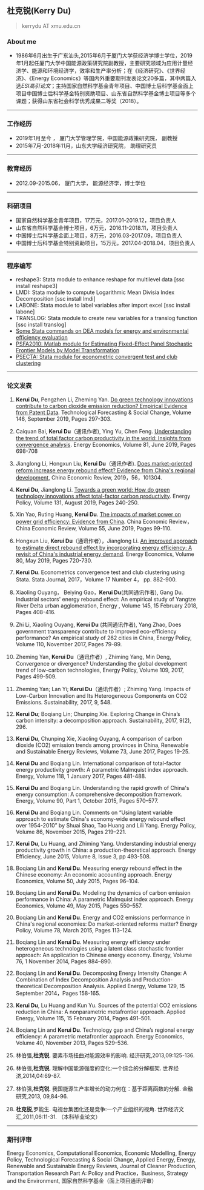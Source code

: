 ## 杜克锐(Kerry Du)
> kerrydu AT xmu.edu.cn

### About me
* 1986年6月出生于广东汕头,2015年6月于厦门大学获经济学博士学位，2019年1月起任厦门大学中国能源政策研究院副教授，主要研究领域为应用计量经济学、能源和环境经济学，效率和生产率分析；在《经济研究》、《世界经济》、《Energy Economics》等国内外重要期刊发表论文20多篇，其中两篇入选*ESI高引论文*；主持国家自然科学基金青年项目、中国博士后科学基金面上项目中国博士后科学基金特别资助项目、山东省自然科学基金博士项目等多个课题；获得山东省社会科学优秀成果二等奖（2018）。
---
### 工作经历
* 2019年1月至今 ，            厦门大学管理学院，中国能源政策研究院， 副教授
* 2015年7月-2018年11月，山东大学经济研究院， 助理研究员
---
### 教育经历
* 2012.09-2015.06， 厦门大学， 能源经济学，博士学位
---
### 科研项目
* 国家自然科学基金青年项目，17万元，2017.01-2019.12，项目负责人
* 山东省自然科学基金博士项目，6万元，2016.11-2018.11，项目负责人
* 中国博士后科学基金面上项目，8万元，2016.03-2017.09，项目负责人
* 中国博士后科学基金特别资助项目，15万元，2017.04-2018.04，项目负责人
---
### 程序编写
* reshape3: Stata  module to enhance reshape for multilevel data [ssc install reshape3]
*  LMDI: Stata module to compute Logarithmic Mean Divisia Index Decomposition [ssc install lmdi]
* LABONE: Stata module to label variables after import excel [ssc install labone]
* TRANSLOG: Stata module to create new variables for a translog function [ssc install translog]
* [Some Stata commands on DEA models for energy and environmental efficiency evaluation](https://gitee.com/kerrydu/STATA-DEA/tree/master)
* [PSFA2010: Matlab module for Estimating Fixed-Effect Panel Stochastic Frontier Models by Model Transformation](http://homepage.ntu.edu.tw/~wangh/Matlab_W&H_JoE(2010).zip)
* [PSECTA: Stata module for econometric convergent test and club clustering](https://sites.google.com/site/kerrydu2016/home/stata-files)
---

### 论文发表
1. **Kerui Du**, Pengzhen Li, Zheming Yan.  [Do green technology innovations contribute to carbon dioxide emission reduction? Empirical Evidence from Patent Data](https://linkinghub.elsevier.com/retrieve/pii/S0040162518306176). Technological Forecasting & Social Change, Volume 146, September 2019, Pages 297-303. 

1. Caiquan Bai, **Kerui Du**（通讯作者), Ying Yu, Chen Feng. [Understanding the trend of total factor carbon productivity in the world: Insights from convergence analysis](https://www.sciencedirect.com/science/article/pii/S0140988319301495). Energy Economics, Volume 81, June 2019, Pages 698-708

1. Jianglong Li, Hongxun Liu, **Kerui Du**（通讯作者). [Does market-oriented reform increase energy rebound effect? Evidence from China's regional development](https://www.sciencedirect.com/science/article/pii/S1043951X19300574), China Economic Review, 2019，56，101304.
1.  **Kerui Du**, Jianglong Li.  [Towards a green world: How do green technology innovations affect total-factor carbon productivity](https://www.sciencedirect.com/science/article/pii/S0301421519302824). Energy Policy, Volume 131, August 2019, Pages 240-250.
1.  Xin Yao,  Ruting Huang,  **Kerui Du**.  [The impacts of market power on power grid efficiency: Evidence from China](https://www.sciencedirect.com/science/article/pii/S1043951X19300239). China Economic Review，China Economic Review, Volume 55, June 2019, Pages 99-110.

1.   Hongxun Liu, **Kerui Du**（通讯作者），Jianglong Li. [An improved approach to estimate direct rebound effect by incorporating energy efficiency: A revisit of China's industrial energy demand](https://www.sciencedirect.com/science/article/pii/S0140988319300696). Energy Economics, Volume 80, May 2019, Pages 720-730.
1.	**Kerui Du**. Econometrics convergence test and club clustering using Stata. Stata Journal, 2017，Volume 17 Number 4， pp. 882-900.
2.  Xiaoling Ouyang， Beiying Gao，**Kerui Du**(共同通讯作者), Gang Du. Industrial sectors' energy rebound effect: An empirical study of Yangtze River Delta urban agglomeration, Energy , Volume 145, 15 February 2018, Pages 408-416.
1.	Zhi Li, Xiaoling Ouyang, **Kerui Du** (共同通讯作者), Yang Zhao, Does government transparency contribute to improved eco-efficiency performance? An empirical study of 262 cities in China, Energy Policy, Volume 110, November 2017, Pages 79-89. 
2.	Zheming Yan, **Kerui Du**（通讯作者）, Zhiming Yang, Min Deng, Convergence or divergence? Understanding the global development trend of low-carbon technologies, Energy Policy, Volume 109, 2017, Pages 499-509.
4.	Zheming Yan; Lan Yi; **Kerui Du**（通讯作者）; Zhiming Yang. Impacts of Low-Carbon Innovation and Its Heterogeneous Components on CO2 Emissions. Sustainability, 2017, 9, 548. 
5.	**Kerui Du**; Boqiang Lin; Chunping Xie. Exploring Change in China’s carbon intensity: a decomposition approach. Sustainability, 2017, 9(2), 296.
6.	**Kerui Du**, Chunping Xie, Xiaoling Ouyang, A comparison of carbon dioxide (CO2) emission trends among provinces in China, Renewable and Sustainable Energy Reviews, Volume 73, June 2017, Pages 19-25.
7.	**Kerui Du** and Boqiang Lin. International comparison of total-factor energy productivity growth: A parametric Malmquist index approach. Energy, Volume 118, 1 January 2017, Pages 481-488.
8.	**Kerui Du** and Boqiang Lin. Understanding the rapid growth of China's energy consumption: A comprehensive decomposition framework. Energy, Volume 90, Part 1, October 2015, Pages 570–577.
9.	**Kerui Du** and Boqiang Lin. Comments on “Using latent variable approach to estimate China's economy-wide energy rebound effect over 1954-2010” by Shuai Shao, Tao Huang and Lili Yang. Energy Policy, Volume 86, November 2015, Pages 219–221.
5.	**Kerui Du**, Lu Huang, and Zhiming Yang. Understanding industrial energy productivity growth in China: a production-theoretical approach. Energy Efficiency, June 2015, Volume 8, Issue 3, pp 493-508.
6.	Boqiang Lin and **Kerui Du**. Measuring energy rebound effect in the Chinese economy: An economic accounting approach. Energy Economics, Volume 50, July 2015, Pages 96–104.
7.	Boqiang Lin and **Kerui Du**. Modeling the dynamics of carbon emission performance in China: A parametric Malmquist index approach. Energy Economics, Volume 49, May 2015, Pages 550–557.
8.	Boqiang Lin and **Kerui Du**. Energy and CO2 emissions performance in China's regional economies: Do market-oriented reforms matter? Energy Policy, Volume 78, March 2015, Pages 113–124.
9.	Boqiang Lin and **Kerui Du**. Measuring energy efficiency under heterogeneous technologies using a latent class stochastic frontier approach: An application to Chinese energy economy. Energy, Volume 76, 1 November 2014, Pages 884–890.
10.	Boqiang Lin and **Kerui Du**. Decomposing Energy Intensity Change: A Combination of Index Decomposition Analysis and Production-theoretical Decomposition Analysis. Applied Energy, Volume 129, 15 September 2014，Pages 158-165.
11.	**Kerui Du**, Lu Huang and Kun Yu. Sources of the potential CO2 emissions reduction in China: A nonparametric metafrontier approach. Applied Energy, Volume 115, 15 February 2014, Pages 491–501.
12.	Boqiang Lin and **Kerui Du**. Technology gap and China’s regional energy efficiency: A parametric metafrontier approach. Energy Economics, Volume 40, November 2013, Pages 529–536.
1.	林伯强,**杜克锐**. 要素市场扭曲对能源效率的影响. 经济研究,2013,09:125-136.
2.	林伯强,**杜克锐**. 理解中国能源强度的变化:一个综合的分解框架. 世界经济,2014,04:69-87.
3.	林伯强,**杜克锐**. 我国能源生产率增长的动力何在：基于距离函数的分解. 金融研究,2013, 09,84-96.
1. **杜克锐**,罗能生. 电视台集团化还是竞争:一个产业组织的视角. 世界经济文汇,2011,06:11-31. （本科毕业论文）

---
### 期刊评审
Energy Economics, Computational Economics, Economic Modelling, Energy Policy, Technological Forecasting & Social Change, Applied Energy, Energy, Renewable and Sustainable Energy Reviews, Journal of Cleaner Production, Transportation Research Part A: Policy and Practice，Business, Strategy and the Environment, 国家自然科学基金（面上项目通讯评审） 
